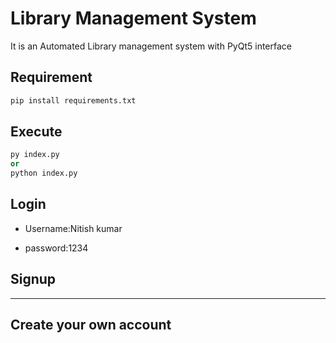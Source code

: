 # Library Management System

It is an Automated Library management system with PyQt5 interface

## Requirement

```python
pip install requirements.txt
```
## Execute

```python
py index.py
or
python index.py
```

## Login

* Username:Nitish kumar

* password:1234


## Signup

---
Create your own account
---
